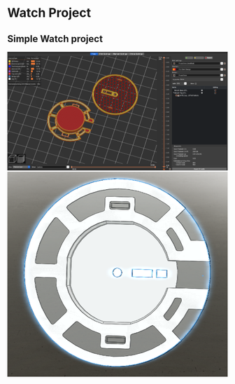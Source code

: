 # Watch Project

## Simple Watch project

![Alt text](Screenshot_2.png)
![Alt text](Screenshot_1.png)
